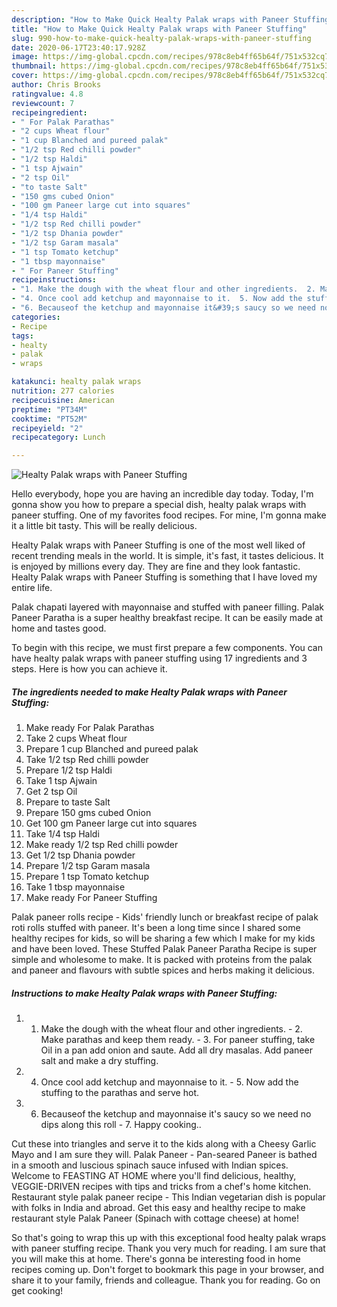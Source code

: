```yaml
---
description: "How to Make Quick Healty Palak wraps with Paneer Stuffing"
title: "How to Make Quick Healty Palak wraps with Paneer Stuffing"
slug: 990-how-to-make-quick-healty-palak-wraps-with-paneer-stuffing
date: 2020-06-17T23:40:17.928Z
image: https://img-global.cpcdn.com/recipes/978c8eb4ff65b64f/751x532cq70/healty-palak-wraps-with-paneer-stuffing-recipe-main-photo.jpg
thumbnail: https://img-global.cpcdn.com/recipes/978c8eb4ff65b64f/751x532cq70/healty-palak-wraps-with-paneer-stuffing-recipe-main-photo.jpg
cover: https://img-global.cpcdn.com/recipes/978c8eb4ff65b64f/751x532cq70/healty-palak-wraps-with-paneer-stuffing-recipe-main-photo.jpg
author: Chris Brooks
ratingvalue: 4.8
reviewcount: 7
recipeingredient:
- " For Palak Parathas"
- "2 cups Wheat flour"
- "1 cup Blanched and pureed palak"
- "1/2 tsp Red chilli powder"
- "1/2 tsp Haldi"
- "1 tsp Ajwain"
- "2 tsp Oil"
- "to taste Salt"
- "150 gms cubed Onion"
- "100 gm Paneer large cut into squares"
- "1/4 tsp Haldi"
- "1/2 tsp Red chilli powder"
- "1/2 tsp Dhania powder"
- "1/2 tsp Garam masala"
- "1 tsp Tomato ketchup"
- "1 tbsp mayonnaise"
- " For Paneer Stuffing"
recipeinstructions:
- "1. Make the dough with the wheat flour and other ingredients.  2. Make parathas and keep them ready.  3. For paneer stuffing, take Oil in a pan add onion and saute. Add all dry masalas. Add paneer salt and make a dry stuffing."
- "4. Once cool add ketchup and mayonnaise to it.  5. Now add the stuffing to the parathas and serve hot."
- "6. Becauseof the ketchup and mayonnaise it&#39;s saucy so we need no dips along this roll  7. Happy cooking.."
categories:
- Recipe
tags:
- healty
- palak
- wraps

katakunci: healty palak wraps 
nutrition: 277 calories
recipecuisine: American
preptime: "PT34M"
cooktime: "PT52M"
recipeyield: "2"
recipecategory: Lunch

---
```



![Healty Palak wraps with Paneer Stuffing](https://img-global.cpcdn.com/recipes/978c8eb4ff65b64f/751x532cq70/healty-palak-wraps-with-paneer-stuffing-recipe-main-photo.jpg)

Hello everybody, hope you are having an incredible day today. Today, I'm gonna show you how to prepare a special dish, healty palak wraps with paneer stuffing. One of my favorites food recipes. For mine, I'm gonna make it a little bit tasty. This will be really delicious.

Healty Palak wraps with Paneer Stuffing is one of the most well liked of recent trending meals in the world. It is simple, it's fast, it tastes delicious. It is enjoyed by millions every day. They are fine and they look fantastic. Healty Palak wraps with Paneer Stuffing is something that I have loved my entire life.

Palak chapati layered with mayonnaise and stuffed with paneer filling. Palak Paneer Paratha is a super healthy breakfast recipe. It can be easily made at home and tastes good.


To begin with this recipe, we must first prepare a few components. You can have healty palak wraps with paneer stuffing using 17 ingredients and 3 steps. Here is how you can achieve it.

<!--inarticleads1-->

##### The ingredients needed to make Healty Palak wraps with Paneer Stuffing:

1. Make ready  For Palak Parathas
1. Take 2 cups Wheat flour
1. Prepare 1 cup Blanched and pureed palak
1. Take 1/2 tsp Red chilli powder
1. Prepare 1/2 tsp Haldi
1. Take 1 tsp Ajwain
1. Get 2 tsp Oil
1. Prepare to taste Salt
1. Prepare 150 gms cubed Onion
1. Get 100 gm Paneer large cut into squares
1. Take 1/4 tsp Haldi
1. Make ready 1/2 tsp Red chilli powder
1. Get 1/2 tsp Dhania powder
1. Prepare 1/2 tsp Garam masala
1. Prepare 1 tsp Tomato ketchup
1. Take 1 tbsp mayonnaise
1. Make ready  For Paneer Stuffing


Palak paneer rolls recipe - Kids&#39; friendly lunch or breakfast recipe of palak roti rolls stuffed with paneer. It&#39;s been a long time since I shared some healthy recipes for kids, so will be sharing a few which I make for my kids and have been loved. These Stuffed Palak Paneer Paratha Recipe is super simple and wholesome to make. It is packed with proteins from the palak and paneer and flavours with subtle spices and herbs making it delicious. 

<!--inarticleads2-->

##### Instructions to make Healty Palak wraps with Paneer Stuffing:

1. 1. Make the dough with the wheat flour and other ingredients.  - 2. Make parathas and keep them ready.  - 3. For paneer stuffing, take Oil in a pan add onion and saute. Add all dry masalas. Add paneer salt and make a dry stuffing.
1. 4. Once cool add ketchup and mayonnaise to it.  - 5. Now add the stuffing to the parathas and serve hot.
1. 6. Becauseof the ketchup and mayonnaise it&#39;s saucy so we need no dips along this roll  - 7. Happy cooking..


Cut these into triangles and serve it to the kids along with a Cheesy Garlic Mayo and I am sure they will. Palak Paneer - Pan-seared Paneer is bathed in a smooth and luscious spinach sauce infused with Indian spices. Welcome to FEASTING AT HOME where you&#39;ll find delicious, healthy, VEGGIE-DRIVEN recipes with tips and tricks from a chef&#39;s home kitchen. Restaurant style palak paneer recipe - This Indian vegetarian dish is popular with folks in India and abroad. Get this easy and healthy recipe to make restaurant style Palak Paneer (Spinach with cottage cheese) at home! 

So that's going to wrap this up with this exceptional food healty palak wraps with paneer stuffing recipe. Thank you very much for reading. I am sure that you will make this at home. There's gonna be interesting food in home recipes coming up. Don't forget to bookmark this page in your browser, and share it to your family, friends and colleague. Thank you for reading. Go on get cooking!

